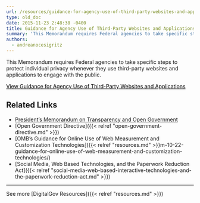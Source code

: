 ```yaml
---
url: /resources/guidance-for-agency-use-of-third-party-websites-and-applications/
type: old_doc
date: 2015-11-23 2:48:38 -0400
title: Guidance for Agency Use of Third-Party Websites and Applications
summary: 'This Memorandum requires Federal agencies to take specific steps to protect individual privacy whenever they use third-party websites and applications to engage with the public. View Guidance for Agency Use of Third-Party Websites and Applications   Related Links President&rsquo;s Memorandum on Transparency and Open Government Open Government Directive OMB&rsquo;s Guidance for Online Use of Web'
authors:
  - andreanocesigritz
---
```


This Memorandum requires Federal agencies to take specific steps to protect individual privacy whenever they use third-party websites and applications to engage with the public.

<a class="button" style="color: #000000" href="https://www.whitehouse.gov/sites/whitehouse.gov/files/omb/memoranda/2010/m10-23.pdf">View Guidance for Agency Use of Third-Party Websites and Applications</a>

 

## Related Links

  * [President’s Memorandum on Transparency and Open Government](https://www.whitehouse.gov/sites/whitehouse.gov/files/omb/memoranda/2009/m09-12.pdf)
  * [Open Government Directive]({{< relref "open-government-directive.md" >}})
  *  [OMB’s Guidance for Online Use of Web Measurement and Customization Technologies]({{< relref "resources.md" >}}m-10-22-guidance-for-online-use-of-web-measurement-and-customization-technologies/)
  * [Social Media, Web Based Technologies, and the Paperwork Reduction Act]({{< relref "social-media-web-based-interactive-technologies-and-the-paperwork-reduction-act.md" >}})

 

* * *

 

See more [DigitalGov Resources]({{< relref "resources.md" >}})

 